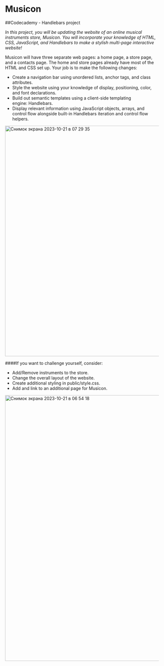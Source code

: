 # Musicon
##Codecademy - Handlebars project

_In this project, you will be updating the website of an online musical instruments store, Musicon. You will incorporate your knowledge of HTML, CSS, JavaScript, and Handlebars to make a stylish multi-page interactive website!_

Musicon will have three separate web pages: a home page, a store page, and a contacts page. The home and store pages already have most of the HTML and CSS set up. Your job is to make the following changes:

* Create a navigation bar using unordered lists, anchor tags, and class attributes.
* Style the website using your knowledge of display, positioning, color, and font declarations.
* Build out semantic templates using a client-side templating engine: Handlebars.
* Display relevant information using JavaScript objects, arrays, and control flow alongside built-in Handlebars iteration and control flow helpers.

<img width="752" alt="Снимок экрана 2023-10-21 в 07 29 35" src="https://github.com/mtapirina/musicon/assets/116927372/a46a508b-3623-4dbf-822b-45b1d557e6fc">


####If you want to challenge yourself, consider:

* Add/Remove instruments to the store.
* Change the overall layout of the website.
* Create additional styling in public/style.css.
* Add and link to an additional page for Musicon.


<img width="867" alt="Снимок экрана 2023-10-21 в 06 54 18" src="https://github.com/mtapirina/musicon/assets/116927372/85664a2e-f7ac-466d-927c-36f06a65b8a9">
